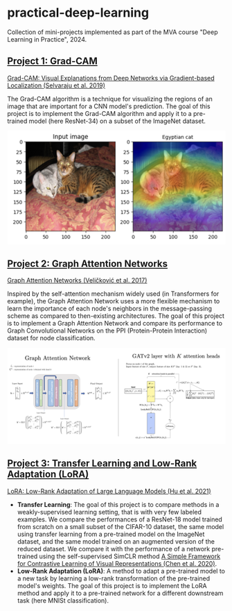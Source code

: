 # practical-deep-learning
Collection of mini-projects implemented as part of the MVA course "Deep Learning in Practice", 2024.

## [Project 1: Grad-CAM](./1_GradCAM/)

[Grad-CAM: Visual Explanations from Deep Networks via Gradient-based Localization (Selvaraju et al. 2019)](https://arxiv.org/pdf/1610.02391.pdf) 

The Grad-CAM algorithm is a technique for visualizing the regions of an image that are important for a CNN model's prediction. The goal of this project is to implement the Grad-CAM algorithm and apply it to a pre-trained model (here ResNet-34) on a subset of the ImageNet dataset.

<img src="./1_GradCAM/figures/egyptian_cat.png" alt="drawing" width="600"/>

## [Project 2: Graph Attention Networks](./2_GATNetwork/)

[Graph Attention Networks (Veličković et al. 2017)](https://arxiv.org/pdf/1710.10903.pdf)

Inspired by the self-attention mechanism widely used (in Transformers for example), the Graph Attention Network uses a more flexible mechanism to learn the importance of each node's neighbors in the message-passing scheme as compared to then-existing architectures. The goal of this project is to implement a Graph Attention Network and compare its performance to Graph Convolutional Networks on the PPI (Protein-Protein Interaction) dataset for node classification.

<img src="./2_GATNetwork/Diagram_GAT.png" alt="drawing" width="600"/>


## [Project 3: Transfer Learning and Low-Rank Adaptation (LoRA)](./3_TransferLearning/)

[LoRA: Low-Rank Adaptation of Large Language Models (Hu et al. 2021)](https://arxiv.org/pdf/2106.09685.pdf)

- **Transfer Learning**: The goal of this project is to compare methods in a weakly-supervised learning setting, that is with very few labeled examples. We compare the performances of a ResNet-18 model trained from scratch on a small subset of the CIFAR-10 dataset, the same model using transfer learning from a pre-trained model on the ImageNet dataset, and the same model trained on an augmented version of the reduced dataset. We compare it with the performance of a network pre-trained using the self-supervised SimCLR method [A Simple Framework for Contrastive Learning of Visual Representations (Chen et al. 2020)](https://arxiv.org/pdf/2002.05709.pdf).
- **Low-Rank Adaptation (LoRA)**: A method to adapt a pre-trained model to a new task by learning a low-rank transformation of the pre-trained model's weights. The goal of this project is to implement the LoRA method and apply it to a pre-trained network for a different downstream task (here MNISt classification).

